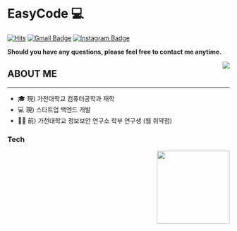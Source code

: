 # EasyCode 💻
[![Hits](https://hits.seeyoufarm.com/api/count/incr/badge.svg?url=https%3A%2F%2Fgithub.com%2FEeeasyCode%2F&count_bg=%2379C83D&title_bg=%23555555&icon=&icon_color=%23E7E7E7&title=hits&edge_flat=false)](https://hits.seeyoufarm.com)
[![Gmail Badge](https://img.shields.io/badge/Gmail-D14836?style=flat&logo=Gmail&logoColor=white)](mailto:eeeasyCode@gmail.com) 
[![Instagram Badge](https://img.shields.io/badge/Instagram-9c38d1?style=flat&logo=Instagram&logoColor=white)](https://www.instagram.com/_2_c_m_) 

**Should you have any questions, please feel free to contact me anytime.**



<img align='right' src="http://mazassumnida.wtf/api/v2/generate_badge?boj=ethan35321">

## ABOUT ME
<hr>

- 🎓 現) 가천대학교 컴퓨터공학과 재학
- 💻 現) 스타트업 백엔드 개발
- 🧑‍🔬 前) 가천대학교 정보보안 연구소 학부 연구생 (웹 취약점)
   
### Tech



<img align='right' src="https://github-readme-stats.vercel.app/api?username=EeeasyCode" height="165">

